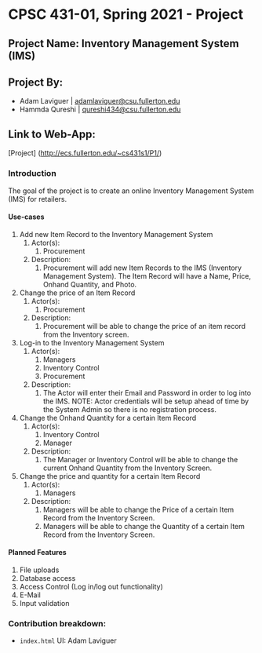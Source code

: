 # CPSC 431-01, Spring 2021 - Project
## Project Name: Inventory Management System (IMS)
## Project By: 
* Adam Laviguer | adamlaviguer@csu.fullerton.edu
* Hammda Qureshi | qureshi434@csu.fullerton.edu

## Link to Web-App:
[Project] (http://ecs.fullerton.edu/~cs431s1/P1/)

### Introduction
The goal of the project is to create an online Inventory Management System (IMS) for retailers. 
#### Use-cases
1. Add new Item Record to the Inventory Management System
	1. Actor(s):
		1. Procurement
	2. Description:
		1. Procurement will add new Item Records to the IMS (Inventory Management System). The Item Record will have a Name, Price, Onhand Quantity, and Photo.
2. Change the price of an Item Record
	1. Actor(s):
		1. Procurement
	2. Description:
		1. Procurement will be able to change the price of an item record from the Inventory screen.
3. Log-in to the Inventory Management System
	1. Actor(s):
		1. Managers
		2. Inventory Control
		3. Procurement
	2. Description:
		1. The Actor will enter their Email and Password in order to log into the IMS. NOTE: Actor credentials will be setup ahead of time by the System Admin so there is no registration process.
4. Change the Onhand Quantity for a certain Item Record
	1. Actor(s):
		1. Inventory Control
		2. Manager
	2. Description:
		1. The Manager or Inventory Control will be able to change the current Onhand Quantity from the Inventory Screen.
5. Change the price and quantity for a certain Item Record
	1. Actor(s):
		1. Managers
	2. Description:
		1. Managers will be able to change the Price of a certain Item Record from the Inventory Screen.
		2. Managers will be able to change the Quantity of a certain Item Record from the Inventory Screen.

#### Planned Features
1. File uploads
2. Database access
3. Access Control (Log in/log out functionality)
4. E-Mail
5. Input validation

### Contribution breakdown:
* `index.html` UI: Adam Laviguer
